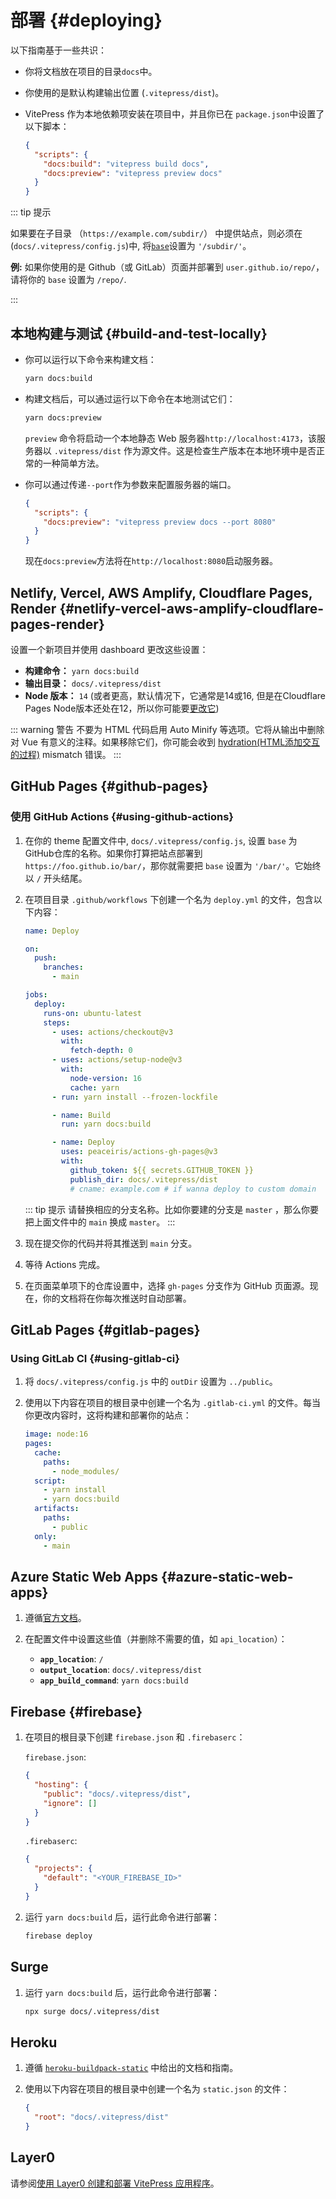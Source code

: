 # 部署 {#deploying}

以下指南基于一些共识：

- 你将文档放在项目的目录`docs`中。
- 你使用的是默认构建输出位置 (`.vitepress/dist`)。
- VitePress 作为本地依赖项安装在项目中，并且你已在 `package.json`中设置了以下脚本：

  ```json
  {
    "scripts": {
      "docs:build": "vitepress build docs",
      "docs:preview": "vitepress preview docs"
    }
  }
  ```

::: tip 提示

如果要在子目录 （`https://example.com/subdir/`） 中提供站点，则必须在 (`docs/.vitepress/config.js`)中, 将[`base`](../config/app-configs#base)设置为 `'/subdir/'`。

**例:** 如果你使用的是 Github（或 GitLab）页面并部署到 `user.github.io/repo/`，请将你的 `base` 设置为 `/repo/`.

:::

## 本地构建与测试 {#build-and-test-locally}

- 你可以运行以下命令来构建文档：

  ```sh
  yarn docs:build
  ```

- 构建文档后，可以通过运行以下命令在本地测试它们：

  ```sh
  yarn docs:preview
  ```

  `preview` 命令将启动一个本地静态 Web 服务器`http://localhost:4173`，该服务器以 `.vitepress/dist` 作为源文件。这是检查生产版本在本地环境中是否正常的一种简单方法。

- 你可以通过传递`--port`作为参数来配置服务器的端口。

  ```json
  {
    "scripts": {
      "docs:preview": "vitepress preview docs --port 8080"
    }
  }
  ```

  现在`docs:preview`方法将在`http://localhost:8080`启动服务器。

## Netlify, Vercel, AWS Amplify, Cloudflare Pages, Render {#netlify-vercel-aws-amplify-cloudflare-pages-render}

设置一个新项目并使用 dashboard 更改这些设置：

- **构建命令：** `yarn docs:build`
- **输出目录：** `docs/.vitepress/dist`
- **Node 版本：** `14` (或者更高，默认情况下，它通常是14或16, 但是在Cloudflare Pages Node版本还处在12，所以你可能要[更改它](https://developers.cloudflare.com/pages/platform/build-configuration/))

::: warning 警告
不要为 HTML 代码启用 Auto Minify 等选项。它将从输出中删除对 Vue 有意义的注释。如果移除它们，你可能会收到 [hydration(HTML添加交互的过程)](https://blog.csdn.net/qq_41800366/article/details/117738916) mismatch 错误。
:::

## GitHub Pages {#github-pages}

### 使用 GitHub Actions {#using-github-actions}

1. 在你的 theme 配置文件中, `docs/.vitepress/config.js`, 设置 `base` 为GitHub仓库的名称。如果你打算把站点部署到 `https://foo.github.io/bar/`，那你就需要把 `base` 设置为 `'/bar/'`。它始终以 `/` 开头结尾。

2. 在项目目录 `.github/workflows` 下创建一个名为 `deploy.yml` 的文件，包含以下内容：

   ```yaml
   name: Deploy

   on:
     push:
       branches:
         - main

   jobs:
     deploy:
       runs-on: ubuntu-latest
       steps:
         - uses: actions/checkout@v3
           with:
             fetch-depth: 0
         - uses: actions/setup-node@v3
           with:
             node-version: 16
             cache: yarn
         - run: yarn install --frozen-lockfile

         - name: Build
           run: yarn docs:build

         - name: Deploy
           uses: peaceiris/actions-gh-pages@v3
           with:
             github_token: ${{ secrets.GITHUB_TOKEN }}
             publish_dir: docs/.vitepress/dist
             # cname: example.com # if wanna deploy to custom domain
   ```

   ::: tip 提示
   请替换相应的分支名称。比如你要建的分支是 `master` ，那么你要把上面文件中的 `main` 换成 `master`。
   :::

3. 现在提交你的代码并将其推送到 `main` 分支。

4. 等待 Actions 完成。

5. 在页面菜单项下的仓库设置中，选择 `gh-pages` 分支作为 GitHub 页面源。现在，你的文档将在你每次推送时自动部署。

## GitLab Pages {#gitlab-pages}

### Using GitLab CI {#using-gitlab-ci}

1. 将 `docs/.vitepress/config.js` 中的 `outDir` 设置为 `../public`。

2. 使用以下内容在项目的根目录中创建一个名为 `.gitlab-ci.yml` 的文件。每当你更改内容时，这将构建和部署你的站点：

   ```yaml
   image: node:16
   pages:
     cache:
       paths:
         - node_modules/
     script:
       - yarn install
       - yarn docs:build
     artifacts:
       paths:
         - public
     only:
       - main
   ```

## Azure Static Web Apps {#azure-static-web-apps}

1. 遵循[官方文档](https://docs.microsoft.com/en-us/azure/static-web-apps/build-configuration)。

2. 在配置文件中设置这些值（并删除不需要的值，如 `api_location`）：

   - **`app_location`**: `/`
   - **`output_location`**: `docs/.vitepress/dist`
   - **`app_build_command`**: `yarn docs:build`

## Firebase {#firebase}

1. 在项目的根目录下创建 `firebase.json` 和 `.firebaserc`：

   `firebase.json`:

   ```json
   {
     "hosting": {
       "public": "docs/.vitepress/dist",
       "ignore": []
     }
   }
   ```

   `.firebaserc`:

   ```json
   {
     "projects": {
       "default": "<YOUR_FIREBASE_ID>"
     }
   }
   ```

2. 运行 `yarn docs:build` 后，运行此命令进行部署：

   ```sh
   firebase deploy
   ```

## Surge

1. 运行 `yarn docs:build` 后，运行此命令进行部署：

   ```sh
   npx surge docs/.vitepress/dist
   ```

## Heroku

1. 遵循 [`heroku-buildpack-static`](https://elements.heroku.com/buildpacks/heroku/heroku-buildpack-static) 中给出的文档和指南。

2. 使用以下内容在项目的根目录中创建一个名为 `static.json` 的文件：

   ```json
   {
     "root": "docs/.vitepress/dist"
   }
   ```

## Layer0

请参阅[使用 Layer0 创建和部署 VitePress 应用程序](https://docs.layer0.co/guides/vitepress)。
